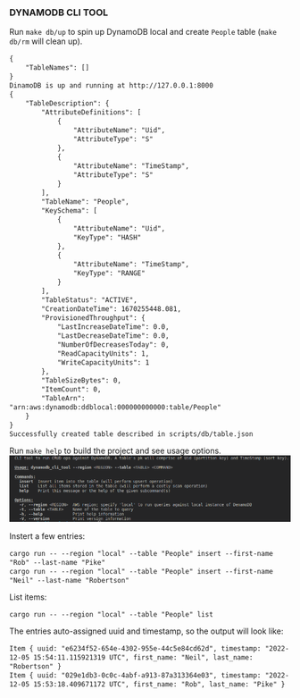 ### DYNAMODB CLI TOOL
Run `make db/up` to spin up DynamoDB local and create `People` table (`make db/rm` will clean up).
```
{
    "TableNames": []
}
DinamoDB is up and running at http://127.0.0.1:8000
{
    "TableDescription": {
        "AttributeDefinitions": [
            {
                "AttributeName": "Uid",
                "AttributeType": "S"
            },
            {
                "AttributeName": "TimeStamp",
                "AttributeType": "S"
            }
        ],
        "TableName": "People",
        "KeySchema": [
            {
                "AttributeName": "Uid",
                "KeyType": "HASH"
            },
            {
                "AttributeName": "TimeStamp",
                "KeyType": "RANGE"
            }
        ],
        "TableStatus": "ACTIVE",
        "CreationDateTime": 1670255448.081,
        "ProvisionedThroughput": {
            "LastIncreaseDateTime": 0.0,
            "LastDecreaseDateTime": 0.0,
            "NumberOfDecreasesToday": 0,
            "ReadCapacityUnits": 1,
            "WriteCapacityUnits": 1
        },
        "TableSizeBytes": 0,
        "ItemCount": 0,
        "TableArn": "arn:aws:dynamodb:ddblocal:000000000000:table/People"
    }
}
Successfully created table described in scripts/db/table.json
```
Run `make help` to build the project and see usage options.
![demo](misc/make_help.png) <br>

Instert a few entries:
```
cargo run -- --region "local" --table "People" insert --first-name "Rob" --last-name "Pike"
cargo run -- --region "local" --table "People" insert --first-name "Neil" --last-name "Robertson"
```
List items:
```
cargo run -- --region "local" --table "People" list 
```
The entries auto-assigned uuid and timestamp, so the output will look like:
```
Item { uuid: "e6234f52-654e-4302-955e-44c5e84cd62d", timestamp: "2022-12-05 15:54:11.115921319 UTC", first_name: "Neil", last_name: "Robertson" }
Item { uuid: "029e1db3-0c0c-4abf-a913-87a313364e03", timestamp: "2022-12-05 15:53:18.409671172 UTC", first_name: "Rob", last_name: "Pike" }
```
